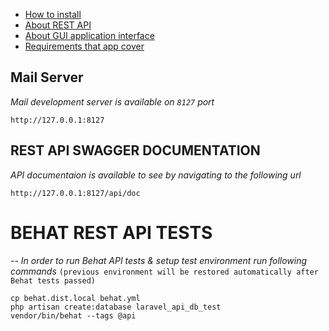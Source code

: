 
- [How to install](https://github.com/Maksim1990/Laravel_Postgres_Product_App_and_REST_API/blob/master/public/docs/installation.md)
- [About REST API](https://github.com/Maksim1990/Laravel_Postgres_Product_App_and_REST_API/blob/master/public/docs/restapi.md)
- [About GUI application interface](https://github.com/Maksim1990/Laravel_Postgres_Product_App_and_REST_API/blob/master/public/docs/gui.md)
- [Requirements that app cover](https://github.com/Maksim1990/Laravel_Postgres_Product_App_and_REST_API/blob/master/public/docs/requirements.md)

**Mail Server**
--
*Mail development server is available on ``8127`` port*
        
    http://127.0.0.1:8127
    
**REST API SWAGGER DOCUMENTATION**
--
*API documentaion is available to see by navigating to the following url*
        
    http://127.0.0.1:8127/api/doc
    
# BEHAT REST API TESTS
--
*In order to run Behat API tests & setup test environment run following commands*
``(previous environment will be restored automatically after Behat tests passed)``
```
cp behat.dist.local behat.yml
php artisan create:database laravel_api_db_test
vendor/bin/behat --tags @api
```
